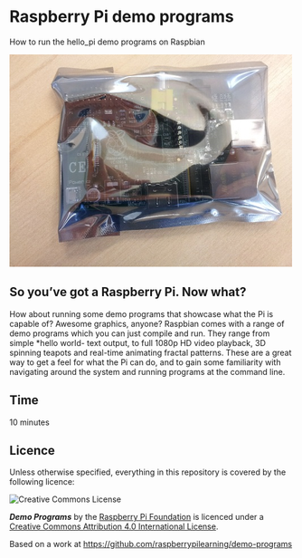 # Raspberry Pi demo programs

How to run the hello_pi demo programs on Raspbian

![image](./images/cover.jpg "Raspberry Pi")

## So you’ve got a Raspberry Pi. Now what?

How about running some demo programs that showcase what the Pi is capable of?  Awesome graphics, anyone?
Raspbian comes with a range of demo programs which you can just compile and run.  They range from simple *hello world- text output, to full 1080p HD video playback, 3D spinning teapots and real-time animating fractal patterns.
These are a great way to get a feel for what the Pi can do, and to gain some familiarity with navigating around the system and running programs at the command line.

## Time

10 minutes

## Licence

Unless otherwise specified, everything in this repository is covered by the following licence:

![Creative Commons License](http://i.creativecommons.org/l/by-sa/4.0/88x31.png)

***Demo Programs*** by the [Raspberry Pi Foundation](http://raspberrypi.org) is licenced under a [Creative Commons Attribution 4.0 International License](http://creativecommons.org/licenses/by-sa/4.0/).

Based on a work at https://github.com/raspberrypilearning/demo-programs
